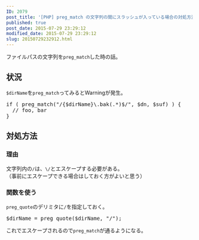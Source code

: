 ```yaml
---
ID: 2079
post_title: '[PHP] preg_match の文字列の間にスラッシュが入っている場合の対処方法'
published: true
post_date: 2015-07-29 23:29:12
modified_date: 2015-07-29 23:29:12
slug: 20150729232912.html
---
```

<p>ファイルパスの文字列を<code>preg_match</code>した時の話。<br />
<!--more--></p>
<h2>状況</h2>
<p><code>$dirName</code>を<code>preg_match</code>ってみると<span class="text-warning">Warning</span>が発生。</p>
<pre class="language-php">
if ( preg_match("/{$dirName}\.bak(.*)$/", $dn, $suf) ) {
  // foo, bar
}
</pre>
<h2>対処方法</h2>
<h3>理由</h3>
<p>文字列内の<code>/</code>は、<code>\/</code>とエスケープする必要がある。<br />
（事前にエスケープできる場合はしておく方がよいと思う）</p>
<h3>関数を使う</h3>
<p><code>preg_quote</code>のデリミタに<code>/</code>を指定しておく。</p>
<pre class="language-php">
$dirName = preg_quote($dirName, "/");
</pre>
<p>これでエスケープされるので<code>preg_match</code>が通るようになる。</p>